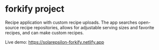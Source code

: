 # forkify project

Recipe application with custom recipe uploads. The app searches open-source recipe repositories, allows for adjustable serving sizes and favorite recipes, and can make custom recipes.

Live demo: https://solarepsilon-forkify.netlify.app
